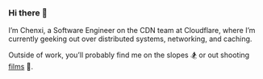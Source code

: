 ### Hi there 👋

I’m Chenxi, a Software Engineer on the CDN team at Cloudflare, where I’m currently geeking out over distributed systems, networking, and caching.

Outside of work, you’ll probably find me on the slopes 🏂 or out shooting [films](https://www.foreseaz.com/photo) 📸.
